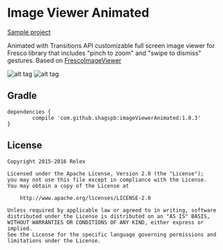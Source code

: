 # Image Viewer Animated


[Sample project](https://github.com/shagspb/imageViewerAnimated/tree/master/sample)

Animated with Transitions API customizable full screen image viewer for Fresco library that includes "pinch to zoom" and "swipe to dismiss" gestures. Based on [FrescoImageViewer](https://github.com/stfalcon-studio/FrescoImageViewer)

![alt tag](images/1.gif)	![alt tag](images/2.gif)


## Gradle

	dependencies {
	        compile 'com.github.shagspb:imageViewerAnimated:1.0.3'
	}
	
	
## License
```
Copyright 2015-2016 Relex

Licensed under the Apache License, Version 2.0 (the "License");
you may not use this file except in compliance with the License.
You may obtain a copy of the License at

    http://www.apache.org/licenses/LICENSE-2.0

Unless required by applicable law or agreed to in writing, software
distributed under the License is distributed on an "AS IS" BASIS,
WITHOUT WARRANTIES OR CONDITIONS OF ANY KIND, either express or implied.
See the License for the specific language governing permissions and
limitations under the License.
```
